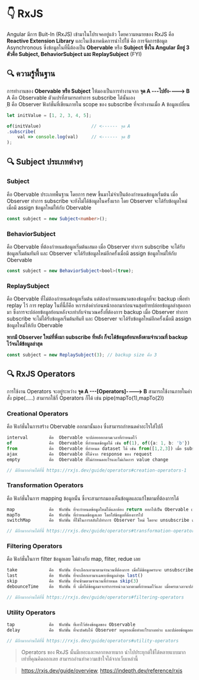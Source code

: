 # :point_down: RxJS

Angular มีการ Buit-In (RxJS) เข้ามาในโปรเจคอยู่แล้ว โดยความหมายของ RxJS คือ **Reactive Extension Library** และในเชิงเทคนิคการนำไปใช้ คือ การจัดการข้อมูล Asynchronous ซึ่งข้อมูลในที่นี้ต้องเป็น **Obervable** หรือ **Subject ซึ่งใน Angular มีอยู่ 3 ตัวคือ Subject, BehaviorSubject และ ReplaySubject** (FYI)

## :mag: ความรู้พื้นฐาน
การทำงานของ **Obervable หรือ Subject** ให้มองเป็นการทำงานจาก **จุด A ---ไปยัง----> B** <br>
A คือ Observable ตัวแปรที่สามารถทำการ subscribe ได้นั้นเอง <br>
ฺB คือ Observer ฟังก์ชั่นที่เขียนภายใน scope ของ subscribe ที่จะทำงานเมื่อ A ข้อมูลเปลี่ยน <br>

```ts
let initValue = [1, 2, 3, 4, 5];

of(initValue)                   // <------ จุด A
.subscribe(
    val => console.log(val)     // <------ จุด B
);
```

## :mag: Subject ประเภทต่างๆ

### Subject
คือ Obervable ประเภทพื้นฐาน โดยการ new ขึ้นมาไม่จำเป็นต้องกำหนดข้อมูลเริ่มต้น
เมื่อ Observer ทำการ subscribe จะยังไม่ได้ข้อมูลในครั้งแรก
โดย Observer จะได้รับข้อมูลใหม่เมื่อมี assign ข้อมูลใหม่ให้กับ Obervable

```ts
const subject = new Subject<number>();  
```

### BehaviorSubject
คือ Obervable ที่ต้องกำหนดข้อมูลเริ่มต้นเสมอ
เมื่อ Observer ทำการ subscribe จะได้รับข้อมูลเริ่มต้นทันที
และ Observer จะได้รับข้อมูลใหม่อีกครั้งเมื่อมี assign ข้อมูลใหม่ให้กับ Obervable

```ts
const subject = new BehaviorSubject<bool>(true);  
```

### ReplaySubject
คือ Obervable ที่ไม่ต้องกำหนดข้อมูลเริ่มต้น แต่ต้องกำหนดขนาดของข้อมูลที่จะ backup เพื่อทำ replay ไว้
การ replay ในที่นี้ก็คือ หการส่งค่าก่อนหน้าออกมาก่อนจนสุดท้ายปล่อยข้อมูลล่าสุดออกมา ซึ่งการจะปล่อยข้อมูลย้อนหลังจะเท่ากับจำนวณครั้งที่ต้องการ backup
เมื่อ Observer ทำการ subscribe จะไม่ได้รับข้อมูลเริ่มต้นทันที
และ Observer จะได้รับข้อมูลใหม่อีกครั้งเมื่อมี assign ข้อมูลใหม่ให้กับ Obervable

**หากมี Observer ใหม่ที่พึ่งมา subscribe ที่หลัง ก็จะได้ข้อมูลย้อนหลังตามจำนวณที่ backup ไว้จนได้ข้อมูลล่าสุด**

```ts
const subject = new ReplaySubject(3); // backup size คือ 3
```



## :mag: RxJS Operators
การใช้งาน Operators จะอยู่ระหว่าง **จุด A ---[Operators]----> B**
สามารถใช้งานภายในคำสั่ง pipe(.....) สามารถใช้กี่ Operators ก็ได้ เช่น pipe(mapTo(1),mapTo(2))

### Creational Operators
คือ ฟังก์ชั่นในการสร้าง Obervable ออกมานั้นเอง ซึ่งสามารถกำหนดค่าอะไรใส่ไปก็

```ts
interval        คือ  Obervable จะปล่อยออกตามเวลาที่กำหนดไว้    
of              คือ  Obervable ที่กำหนดข้อมูลได้ เช่น of(1), of({a: 1, b: 'b'})   
from            คือ  Obervable ที่กำหนด dataset ได้ เช่น from([1,2,3]) เมื่อ subscribe จะได้รับข้อมูลมาที่ละ set คือ 1, 2 และ 3 เป็นอันสุดท้าย
ajax            คือ  Obervable ที่ได้จาก response ของ request  
empty           คือ  Obervable ที่ไม่กำหนดอะไรและไม่เกิดการ value change

// มีอีกมากอ่านได้ที่นี้ https://rxjs.dev/guide/operators#creation-operators-1
```

### Transformation Operators
คือ ฟังก์ชั่นในการ mapping ข้อมูลนั้น ซึ่งจะสามารถมองเห็นข้อมูลและแก้ไขตามที่ต้องการได้

```ts
map             คือ  ฟังก์ชั่น ที่จะกำหนดข้อมูลใหม่ได้และต้อง return ออกไปเป็น Obervable เหมือนเดิม
mapTo           คือ  ฟังก์ชั่น ที่กำหนดข้อมูลเลย โดยใส่ข้อมูลที่ต้องการไป 
switchMap       คือ  ฟังก์ชั่น ที่ใช้ในการสลับไปทำการ Observer ใหม่ โดยจะ unsubscribe ตัวเก่าก่อน

// มีอีกมากอ่านได้ที่นี้ https://rxjs.dev/guide/operators#transformation-operators
```

### Filtering Operators
คือ ฟังก์ชั่นในการ filter ข้อมูลเลย ไม่ต่างกับ map, fliter, redue เลย

```ts
take            คือ  ฟังก์ชั่น ที่จะเลือกเอามาตามจำนวนที่ต้องการ เมื่อได้ข้อมูลครบจะ unsubscribe อัตโนมัติ take(1)
last            คือ  ฟังก์ชั่น ที่จะเลือกเอามาเฉพาะข้อมูลล่าสุด last()
skip            คือ  ฟังก์ชั่น ที่จะข้ามตามจำนวนที่กำหนด skip(3)
debounceTime    คือ  ฟังก์ชั่น ที่ เมื่อได้ข้อมูลมาจะทำการหน่วงเวลาตามที่กำหนดไว้และ เมื่อครบเวลาจะปล่อยข้อมูลล่าสุดออกไป และเริ่มหน่วงใหม่อีกครั้ง

// มีอีกมากอ่านได้ที่นี้ https://rxjs.dev/guide/operators#filtering-operators
```

### Utility Operators

```ts
tap             คือ  ฟังก์ชั่น ที่เอาไว้ส่องข้อมูลของ Observable
delay           คือ  ฟังก์ชั่น ที่จะบังคับให้ Observer หยุดรอเพื่อทำอะไรบางอย่าง และปล่อยข้อมูลออกไปเหมือนเดิม 

// มีอีกมากอ่านได้ที่นี้ https://rxjs.dev/guide/operators#utility-operators
```


> Operators ของ RxJS นั้นมีเยอะและหลากหลายมาก นำไปประยุกต์ใช้ได้หลายแบบมาก เท่าที่คุณคิดออกเลย
> สามารถอ่านทำความเข้าใจได้จากเว็บเหล่านี้

> https://rxjs.dev/guide/overview, https://indepth.dev/reference/rxjs
